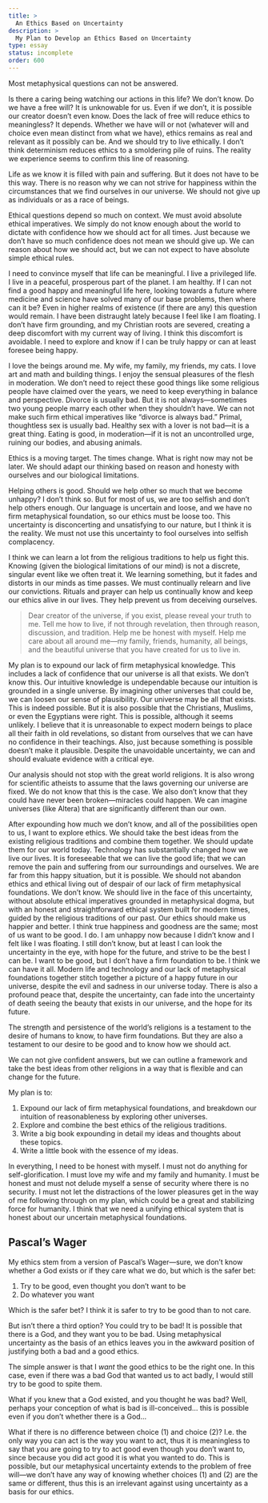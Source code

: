 ```yaml
---
title: >
  An Ethics Based on Uncertainty
description: >
  My Plan to Develop an Ethics Based on Uncertainty
type: essay
status: incomplete
order: 600
---
```


Most metaphysical questions can not be answered.

Is there a caring being watching our actions in this life?  We don’t know.  Do we have a free will?  It is unknowable for us.  Even if we don’t, it is possible our creator doesn’t even know.  Does the lack of free will reduce ethics to meaningless?  It depends.  Whether we have will or not (whatever will and choice even mean distinct from what we have), ethics remains as real and relevant as it possibly can be.  And we should try to live ethically.  I don’t think determinism reduces ethics to a smoldering pile of ruins.  The reality we experience seems to confirm this line of reasoning.

Life as we know it is filled with pain and suffering.  But it does not have to be this way.  There is no reason why we can not strive for happiness within the circumstances that we find ourselves in our universe.  We should not give up as individuals or as a race of beings.

Ethical questions depend so much on context.  We must avoid absolute ethical imperatives.  We simply do not know enough about the world to dictate with confidence how we should act for all times.  Just because we don’t have so much confidence does not mean we should give up.  We can reason about how we should act, but we can not expect to have absolute simple ethical rules.

I need to convince myself that life can be meaningful.  I live a privileged life.  I live in a peaceful, prosperous part of the planet.  I am healthy.  If I can not find a good happy and meaningful life here, looking towards a future where medicine and science have solved many of our base problems, then where can it be?  Even in higher realms of existence (if there are any) this question would remain.  I have been distraught lately because I feel like I am floating.  I don’t have firm grounding, and my Christian roots are severed, creating a deep discomfort with my current way of living.  I think this discomfort is avoidable.  I need to explore and know if I can be truly happy or can at least foresee being happy.

I love the beings around me.  My wife, my family, my friends, my cats.  I love art and math and building things.  I enjoy the sensual pleasures of the flesh in moderation.  We don’t need to reject these good things like some religious people have claimed over the years, we need to keep everything in balance and perspective.  Divorce is usually bad.  But it is not always—sometimes two young people marry each other when they shouldn’t have.  We can not make such firm ethical imperatives like “divorce is always bad.”  Primal, thoughtless sex is usually bad.  Healthy sex with a lover is not bad—it is a great thing.  Eating is good, in moderation—if it is not an uncontrolled urge, ruining our bodies, and abusing animals.

Ethics is a moving target.  The times change.  What is right now may not be later.  We should adapt our thinking based on reason and honesty with ourselves and our biological limitations.

Helping others is good.  Should we help other so much that we become unhappy?  I don’t think so.  But for most of us, we are too selfish and don’t help others enough.  Our language is uncertain and loose, and we have no firm metaphysical foundation, so our ethics must be loose too.  This uncertainty is disconcerting and unsatisfying to our nature, but I think it is the reality.  We must not use this uncertainty to fool ourselves into selfish complacency.

I think we can learn a lot from the religious traditions to help us fight this.  Knowing (given the biological limitations of our mind) is not a discrete, singular event like we often treat it.  We learning something, but it fades and distorts in our minds as time passes.  We must continually relearn and live our convictions.  Rituals and prayer can help us continually know and keep our ethics alive in our lives.  They help prevent us from deceiving ourselves.

<blockquote>
<p>Dear creator of the universe, if you exist, please reveal your truth to me.  Tell me how to live, if not through revelation, then through reason, discussion, and tradition.  Help me be honest with myself.  Help me care about all around me—my family, friends, humanity, all beings, and the beautiful universe that you have created for us to live in.</p>
</blockquote>

My plan is to expound our lack of firm metaphysical knowledge.  This includes a lack of confidence that our universe is all that exists.  We don’t know this.  Our intuitive knowledge is undependable because our intuition is grounded in a single universe.  By imagining other universes that could be, we can loosen our sense of plausibility.  Our universe may be all that exists.  This is indeed possible.  But it is also possible that the Christians, Muslims, or even the Egyptians were right.  This is possible, although it seems unlikely.  I believe that it is unreasonable to expect modern beings to place all their faith in old revelations, so distant from ourselves that we can have no confidence in their teachings.  Also, just because something is possible doesn’t make it plausible.  Despite the unavoidable uncertainty, we can and should evaluate evidence with a critical eye.

Our analysis should not stop with the great world religions.  It is also wrong for scientific atheists to assume that the laws governing our universe are fixed.  We do not know that this is the case.  We also don’t know that they could have never been broken—miracles could happen.  We can imagine universes (like Altera) that are significantly different than our own.

After expounding how much we don’t know, and all of the possibilities open to us, I want to explore ethics.  We should take the best ideas from the existing religious traditions and combine them together.  We should update them for our world today.  Technology has substantially changed how we live our lives.  It is foreseeable that we can live the good life;  that we can remove the pain and suffering from our surroundings and ourselves.  We are far from this happy situation, but it is possible.  We should not abandon ethics and ethical living out of despair of our lack of firm metaphysical foundations.  We don’t know.  We should live in the face of this uncertainty, without absolute ethical imperatives grounded in metaphysical dogma, but with an honest and straightforward ethical system built for modern times, guided by the religious traditions of our past.  Our ethics should make us happier and better.  I think true happiness and goodness are the same; most of us want to be good.  I do.  I am unhappy now because I didn’t know and I felt like I was floating.  I still don’t know, but at least I can look the uncertainty in the eye, with hope for the future, and strive to be the best I can be.  I want to be good, but I don’t have a firm foundation to be.  I think we can have it all.  Modern life and technology and our lack of metaphysical foundations together stitch together a picture of a happy future in our universe, despite the evil and sadness in our universe today.  There is also a profound peace that, despite the uncertainty, can fade into the uncertainty of death seeing the beauty that exists in our universe, and the hope for its future.

The strength and persistence of the world’s religions is a testament to the desire of humans to know, to have firm foundations.  But they are also a testament to our desire to be good and to know how we should act.

We can not give confident answers, but we can outline a framework and take the best ideas from other religions in a way that is flexible and can change for the future.

My plan is to:

1. Expound our lack of firm metaphysical foundations, and breakdown our intuition of reasonableness by exploring other universes.
2. Explore and combine the best ethics of the religious traditions.
3. Write a big book expounding in detail my ideas and thoughts about these topics.
4. Write a little book with the essence of my ideas.

In everything, I need to be honest with myself.  I must not do anything for self-glorification.  I must love my wife and my family and humanity.  I must be honest and must not delude myself a sense of security where there is no security.  I must not let the distractions of the lower pleasures get in the way of me following through on my plan, which could be a great and stabilizing force for humanity.  I think that we need a unifying ethical system that is honest about our uncertain metaphysical foundations.

## Pascal’s Wager

My ethics stem from a version of Pascal’s Wager—sure, we don’t know whether a God exists or if they care what we do, but which is the safer bet:

1. Try to be good, even thought you don’t want to be
2. Do whatever you want

Which is the safer bet?  I think it is safer to try to be good than to not care.

But isn’t there a third option?  You could try to be bad!  It is possible that there is a God, and they want you to be bad.  Using metaphysical uncertainty as the basis of an ethics leaves you in the awkward position of justifying both a bad and a good ethics.

The simple answer is that I *want* the good ethics to be the right one.  In this case, even if there was a bad God that wanted us to act badly, I would still try to be good to spite them.

What if you knew that a God existed, and you thought he was bad?  Well, perhaps your conception of what is bad is ill-conceived… this is possible even if you don’t whether there is a God…

What if there is no difference between choice (1) and choice (2)?  I.e. the only way you can act is the way you want to act, thus it is meaningless to say that you are going to try to act good even though you don’t want to, since because you did act good it is what you wanted to do.  This is possible, but our metaphysical uncertainty extends to the problem of free will—we don’t have any way of knowing whether choices (1) and (2) are the same or different, thus this is an irrelevant against using uncertainty as a basis for our ethics.
